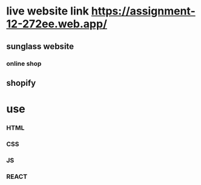 # live website link https://assignment-12-272ee.web.app/


## sunglass website 
###   online shop 
##    shopify 


# use 
  ### HTML
  ### CSS 
  ### JS
  ### REACT 